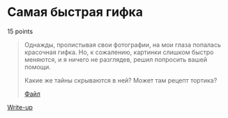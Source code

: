 # Самая быстрая гифка

15 points

> Однажды, пролистывая свои фотографии, на мои глаза попалась красочная гифка.
> Но, к сожалению, картинки слишком быстро меняются, и я ничего не разглядев,
> решил попросить вашей помощи.
>
> Какие же тайны скрываются в ней?
> Может там рецепт тортика?
>
> [Файл](public/GIF.gif)

[Write-up](WRITEUP.md)
